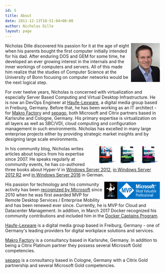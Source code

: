 ```yaml
---
id: 5
title: About
date: 2011-12-13T18:51:04+00:00
author: Nicholas Dille
layout: page
---
```


<img src="/media/nicholas.jpg" style="height: 9em; float: right; padding-left: 0,5em; margin: 0;"/>Nicholas Dille discovered his passion for it at the age of eight when his parents bought the first computer initially intended for his dad. After enduring DOS and GEM for some time, he developed an ever growing interest in the internals and the inner workings of computers and servers. All of this made him realize that the studies of Computer Science at the University of Bonn focusing on computer networks would be the next logical step.

For over twelve years, Nicholas is concerned with virtualization and especially Server Based Computing and Virtual Desktop Infrastructure. He is now an DevOps Engineer at [Haufe-Lexware](https://www.haufe-lexware.com/), a digital media group based in Freiburg, Germany. Before that, he has been working as an IT architect - for [Makro Factory](http://www.makrofactory.com/) and [sepago](http://www.sepago.de/), both Microsoft and Citrix partners based in Karlsruhe and Cologne, Germany. His primary expertise is virtualization on all layers as well as SBC/VDI, cloud computing and configuration management in such environments. Nicholas has excelled in many large enterprise projects either by providing strategic market insights and by designing large scale environments.

<img src="/media/Book-HyperV-2012.png" style="height: 4em; float: right; padding-left: 0,5em; margin: 0;"/><img src="/media/Book-HyperV-2012R2.png" style="height: 4em; float: right; padding-left: 0,5em; margin: 0;"/><img src="/media/Book-HyperV-2016.png" style="height: 4em; float: right; padding-left: 0,5em; margin: 0;"/>In his community blog, Nicholas writes articles about topics from his expertise since 2007. He speaks regularly at  community events, he has co-authored three books about Hyper-V in [Windows Server 2012](https://www.rheinwerk-verlag.de/microsoft-hyper-v-und-system-center_3276/),  [in Windows Server 2012 R2](https://www.rheinwerk-verlag.de/microsoft-hyper-v-und-system-center_3570/) and [in Windows Server 2016](https://www.rheinwerk-verlag.de/microsoft-hyper-v_4229/) in German.

<img src="/media/mvp_logo.png" style="height: 4em; float: right; padding-left: 0,5em; margin: 0;"/><img src="/media/captains_logo.png" style="height: 4em; float: right; padding-left: 0,5em; margin: 0;"/>His passion for technology and his community activity has been [recognized by Microsoft](https://mvp.microsoft.com/en-us/PublicProfile/4029117?fullName=Nicholas%20%20Dille) since 2010 when he was first awarded MVP for Remote Desktop Services / Enterprise Mobility and has been renewed ever since. Currently, he is MVP for Cloud and Datacenter Management. In addition, in March 2017 Docker recognized his community contributions and included him in the [Docker Captains Program](https://www.docker.com/community/docker-captains).

[Haufe-Lexware](https://www.haufe-lexware.com/) is a digital media group based in Freiburg, Germany - one of Germany's leading providers for digital workplace solutions and services.

[Makro Factory](http://www.makrofactory.com/) is a consultancy based in Karlsruhe, Germany. In addition to being a Citrix Platinum partner they possess several Microsoft Gold competencies.

[sepago](https://www.sepago.de) is a consultancy based in Cologne, Germany with a Citrix Gold partnership and several Microsoft Gold competencies.
